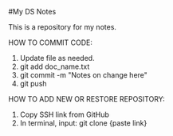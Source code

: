 #My DS Notes

This is a repository for my notes.

HOW TO COMMIT CODE:
1. Update file as needed.
2. git add doc_name.txt
3. git commit -m "Notes on change here"
4. git push

HOW TO ADD NEW OR RESTORE REPOSITORY:
1. Copy SSH link from GitHub
2. In terminal, input: git clone {paste link}

